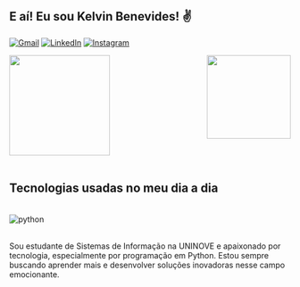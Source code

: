 
## E aí! Eu sou Kelvin Benevides! ✌️

[![Gmail](https://img.shields.io/badge/Gmail-D14836?style=for-the-badge&logo=gmail&logoColor=white)](mailto:kelvinbenevides2003@gmail.com)
[![LinkedIn](https://img.shields.io/badge/LinkedIn-0077B5?style=for-the-badge&logo=linkedin&logoColor=white)](https://www.linkedin.com/in/kelvinbenevides/)
[![Instagram](https://img.shields.io/badge/Instagram-E4405F?style=for-the-badge&logo=instagram&logoColor=white)](https://www.instagram.com/redcartixxz/)

<div>
  <img  height="180em" src="https://github-readme-stats.vercel.app/api?username=kelvinben0&show_icons=true&theme=great-gatsby&include_all_commits=true&count_private=true"/>
  <img align="right" height="150em" src="https://github-readme-stats.vercel.app/api/top-langs/?username=kelvinben0&layout=compact&langs_count=16&theme=great-gatsby"/>
</div>
<br>


## Tecnologias usadas no meu dia a dia

<div style="display: inline_block"><br/>
  <img align="center" alt="python" src="https://img.shields.io/badge/Python-14354C?style=for-the-badge&logo=python&logoColor=white"/>
</div><br>

Sou estudante de Sistemas de Informação na UNINOVE e apaixonado por tecnologia, especialmente por programação em Python. Estou sempre buscando aprender mais e desenvolver soluções inovadoras nesse campo emocionante.
